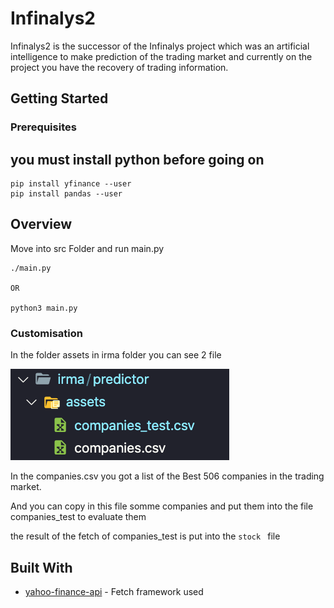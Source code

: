# Infinalys2

Infinalys2 is the successor of the Infinalys project which was an artificial intelligence to make prediction of the trading market and currently on the project you have the recovery of trading information.

## Getting Started

### Prerequisites

## you must install python before going on
```
pip install yfinance --user
pip install pandas --user
```

## Overview

Move into src Folder and run main.py
```
./main.py 

OR

python3 main.py
```
### Customisation

In the folder assets in irma folder you can see 2 file 

![](image/companie.png)

In the companies.csv you got a list of the Best 506 companies in the trading market.

And you can copy in this file somme companies and put them into the file companies_test to evaluate them

the result of the fetch of companies_test is put into the ```stock ``` file 

## Built With

* [yahoo-finance-api](https://github.com/topics/yahoo-finance-api) - Fetch framework used
